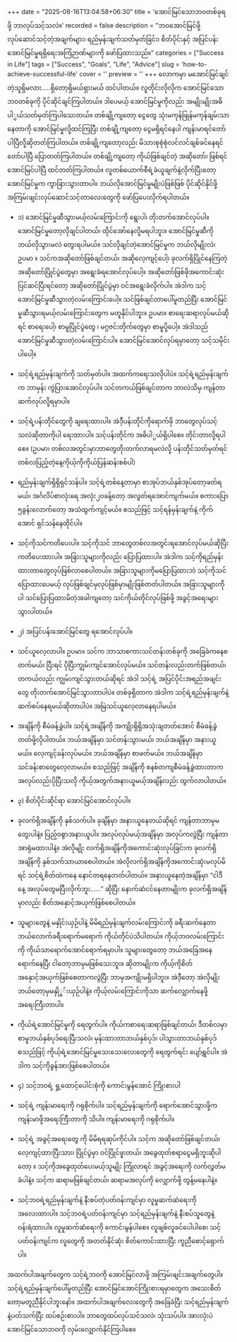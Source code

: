 +++
date = "2025-08-16T13:04:58+06:30"
title = 'အောင်မြင်သောဘဝတစ်ခုရဖို့ ဘာလုပ်သင့်သလဲ။'
recorded = false
description = "ဘဝအောင်မြင်ဖို့ လုပ်ဆောင်သင့်တဲ့အချက်များ၊ ရည်မှန်းချက်သတ်မှတ်ခြင်း၊ စိတ်ပိုင်းနှင့် အပြင်ပန်းအောင်မြင်မှုရရှိရေးအကြံဉာဏ်များကို ဖော်ပြထားသည်။"
categories = ["Success in Life"]
tags = ["Success", "Goals", "Life", "Advice"]
slug = 'how-to-achieve-successful-life'
cover = ''
preview = ''
+++
လောကမှာ မအောင်မြင်ချင်တဲ့သူရှိမလား…..ရှိတော့ရှိမယ်ရှားမယ် ထင်ပါတယ်။ လူတိုင်းလိုလိုက အောင်မြင်သောဘဝတစ်ခုကို ပိုင်ဆိုင်ချင်ကြပါတယ်။ ဒါပေမယ့် အောင်မြင်မှုကိုလည်း အမျိုးမျိုးအဓိပါ္ပယ်သတ်မှတ်ကြပါသေးတယ်။ တစ်ချို့ကျတော့ ငွေတွေ သုံးမကုန်ဖြုန်မကုန်ချမ်းသာနေတာကို အောင်မြင်မှုလို့ထင်ကြပြီး တစ်ချို့ကျတော့ ငွေမရှိရင်နေပါ ကျန်းမာရင်တော်ပါပြီလို့ဆိုတတ်ကြပါတယ်။ တစ်ချို့ကျတော့လည်း မိသားစုစုံစုံလင်လင်ချစ်ခင်နေရင်တော်ပါပြီ ပြောတတ်ကြပါတယ်။ တစ်ချို့ကျတော့ ကိုယ်ဖြစ်ချင်တဲ့ အဆိုတော်၊ ဖြစ်ရင်အောင်မြင်ပါပြီ ထင်တတ်ကြပါတယ်။ လူတစ်ယောက်စီရဲ့ခံယူချက်နဲ့လိုက်ပြီးတော့ အောင်မြင်မှုက ကွာခြားသွားတာပါ။ ဘယ်လိုအောင်မြင်မှုမျိုးပဲဖြစ်ဖြစ် ပိုင်ဆိုင်နိုင်ဖို့ အကြမ်းဖျင်းလုပ်ဆောင်သင့်တာလေးတွေကို ဖော်ပြပေးလိုက်ရပါတယ်။

- ၁) အောင်မြင်မှုဆီသွားမယ့်လမ်းကြောင်းကို ရွေးပါ၊ တိုးတက်အောင်လုပ်ပါ။
အောင်မြင်မှုတော့လိုချင်ပါတယ်၊ ထိုင်အော်နေလို့မရပါဘူး။ အောင်မြင်မှုဆီကို ဘယ်လိုသွားမလဲ တွေးရပါမယ်။ သင်လိုချင်တဲ့အောင်မြင်မှုက ဘယ်လိုမျိုးလဲ၊ ဥပမာ ။ သင်ကအဆိုတော်ဖြစ်ချင်တယ်၊ အဆိုလေ့ကျင့်ပေါ့၊ ခုလက်ရှိပြိုင်နေကြတဲ့ အဆိုတော်ပြိုင်ပွဲတွေမှာ အရွေးခံရအောင်လုပ်ပေါ့။ အဆိုတော်ဖြစ်ဖိုအကောင်းဆုံးပြင်ဆင်ပြီးရင်တော့ အဆိုတော်ပြိုင်ပွဲမှာ ဝင်အရွေးခံလိုက်ပါ။ အဲဒါက သင့်အောင်မြင်မှုဆီသွားတဲ့လမ်းကြောင်းပေါ့။ သင်ဖြစ်ချင်တာပေါ်မူတည်ပြီး အောင်မြင်မှုဆီသွားရမယ့်လမ်းကြောင်းတွေက မတူနိုင်ပါဘူး။ ဥပမာ။ စာရေးဆရာလုပ်မယ်ဆိုရင် စာရေးပေါ့၊ စာမူပြိုင်ပွဲတွေ ၊ မဂ္ဂဇင်းတိုက်တွေမှာ စာမူပို့ပေါ့။ အဲဒါသည် အောင်မြင်မှုဆီသွားတဲ့လမ်းကြောင်းပါ။ အောင်မြင်အောင်လုပ်ရမှာတော့ သင့်သမိုင်းပါပေါ့။
- သင့်ရဲ့ရည်မှန်းချက်ကို သတ်မှတ်ပါ။
အထက်ကရေးသလိုပါပဲ။ သင့်ရဲ့ရည်မှန်းချက်က ဘာမှန်း ကွဲပြားအောင်လုပ်ပါ။ သင်တကယ်ဖြစ်ချင်တာက ဘာလဲသိမှ ကျန်တာဆက်လုပ်လို့ရမှာပါ။
- သင့်ရဲ့ပန်းတိုင်တွေကို ချရေးထားပါ။
အဲဒီ့ပန်းတိုင်ကိုရောက်ဖို ဘာတွေလုပ်သင့်သလဲဆိုတာကိုပါ ရေးထားပါ။ သင့်ပန်းတိုင်က အဓိပါ္ပယ်ရှိပါစေ။ တိုင်းတာလို့ရပါစေ။ (ဥပမာ၊ တစ်လအတွင်းမှာဘာတွေတိုးတက်လာရမလဲလို့ ပန်းတိုင်သတ်မှတ်ရင် တစ်လပြည့်တဲ့နေ့ကိုယ့်ကိုကိုယ်ပြန်ဆန်းစစ်ပါ)
- ရည်မှန်းချက်ရှိရှိရှင်သန်ပါ။
သင့်ရဲ့တစ်နေ့တာမှာ စာအုပ်ဘယ်နှစ်အုပ်တော့ဖတ်ရမယ်၊ အင်္ဂလိပ်စာလုံးရေ အလုံး၂၀ခန့်တော့ အလွတ်ရအောင်ကျက်မယ်။ စကားပြော ၅ခွန်းလောက်တော့ အသံထွက်ကျင့်မယ်။ စသည်ဖြင့် သင့်ရန်မှန်းချက်နဲ့ ကိုက်အောင် ရှင်သန်နေထိုင်ပါ။
- သင့်ကိုသင်ကတိပေးပါ။
သင့်ကိုသင် ဘာတွေတစ်လအတွင်းရအောင်လုပ်မယ်ဆိုပြီး ကတိပေးထားပါ။ အခြားသူများကိုလည်း ပြောပြထားပါ။ အဲဒါက သင့်ကိုရည်မှန်းထားတာတွေလုပ်ဖြစ်လာစေပါတယ်။ အခြားသူများကိုမပြောပြထားဘဲ သင့်ကိုသင်ပြောထားပေမယ့် လုပ်ဖြစ်ချင်မှလုပ်ဖြစ်မှာမျိုးဖြစ်တတ်ပါတယ်။ အခြားသူများကိုပါ သင်ပြောပြထားမိတဲ့အခါကျတော့ သင်ကိုယ်တိုင်လုပ်ဖြစ်ဖို့ အခွင့်အရေးများသွားပါတယ်။

- ၂) အပြင်ပန်းအောင်မြင်တွေ ရအောင်လုပ်ပါ။
- သင်ယူလေ့လာပါ။
ဥပမာ။ သင်က ဘာသာစကားသင်တန်းတစ်ခုကို အခြေခံကနေစတက်မယ်၊ ပြီးရင် ပိုပြီးကျွမ်းကျင်အောင်လုပ်မယ်။ သင်တန်းလည်းတက်ဖြစ်တယ်၊ တကယ်လည်း ကျွမ်းကျင်သွားတယ်ဆိုရင် အဲဒါ သင့်ရဲ့ အပြင်ပိုင်းအရည်အချင်းတွေ တိုးတက်အောင်မြင်သွားတာပါပဲ။ တစ်ခုရှိတာက အဲဒါက သင့်ရဲ့ရည်မှန်းချက်နဲ့ ဆက်စပ်နေရမယ်ဆိုတာပါပဲ။ အမြဲသင်ယူလေ့လာနေရပါမယ်။
- အချိန်ကို စီမံခန့်ခွဲပါ။
သင့်ရဲ့အချိန်ကို အကျိုးရှိရှိအသုံးချတတ်အောင် စီမံခန့်ခွဲတတ်ဖို့လိုပါတယ်။ ဘယ်အချိန်မှာ သင်တန်းသွားမယ်၊ ဘယ်အချိန်မှာ အနားယူမယ်။ လေ့ကျင့်ခန်းလုပ်မယ်။ ဘယ်အချိန်မှာ စာဖတ်မယ်။ ဘယ်အချိန်မှာ သင်ခန်းစာတွေလေ့လာမယ်။ စသည်ဖြင့် အချိန်ကို စနစ်တကျစီမံခန့်ခွဲထားတာက အလုပ်လည်းပိုပြီးသလို ကိုယ့်အတွက်အနားယူမယ့်အချိန်လည်း ထွက်လာပါတယ်။

- ၃) စိတ်ပိုင်းဆိုင်ရာ အောင်မြင်အောင်လုပ်ပါ။
- ခုလက်ရှိအချိန်ကို နှစ်သက်ပါ။
ခုချိန်မှာ အနားယူနေတယ်ဆိုရင် ကျန်တာဘာမှမတွေးပါနဲ့။ ပြည့်ဝစွာအနားယူပါ။ အလုပ်လုပ်မယ့်အချိန်မှာ အလုပ်ကလွဲပြီး ကျန်တာအာရုံမထားပါနဲ့။ အဲလိုမျိုး လက်ရှိအချိန်ကိုအကောင်းဆုံးလုပ်ခြင်းက ခုလက်ရှိအချိန်ကို နှစ်သက်သာယာစေပါတယ်။ အဲလိုလက်ရှိအချိန်ကိုအကောင်းဆုံးမလုပ်မိရင် သင့်ရဲ့စိတ်ထဲကနေ နောင်တရနေတတ်ပါတယ်။ အနားယူနေတဲ့အချိန်မှာ “ငါဒီနေ့ အလုပ်တွေမပြီးလိုက်ဘူး……” ဆိုပြီး နောက်ဆံငင်နေတာမျိုးက ခုလက်ရှိအချိန်မှာလည်း စိတ်အနှောင့်အယှက်ဖြစ်စေပါတယ်။
- သူများတွေနဲ့ မနှိုင်းယှဉ်ပါနဲ့
မိမိရည်မှန်းချက်လမ်းကြောင်းကို ခရီးဆက်နေတာ ဘယ်လောက်ခရီးရောက်မရောက် ကိုယ်တိုင်ပဲသိပါတယ်။ ကိုယ့်ဘဝလမ်းကြောင်းကို ကိုယ်သာရောက်အောင်ရောက်ရမှာပါ။ သူများတွေတော့ ဘယ်အခြေအနေရောက်နေပြီ၊ ငါတော့ဘာမှမဖြစ်သေးဘူး။ ဆိုတာမျိုးက ကိုယ့်ကိုစိတ်အနှောင့်အယှက်ဖြစ်စေတာကလွဲပြီး ဘာမှအကျိုးမရှိပါဘူး။ အဲဒီ့တော့ အဲလိုမျိုးဘယ်တော့မှမနှိုှု်းယှဉ်ပါနဲ့။ ကိုယ့်လမ်းကြောင်းကိုသာ ဆက်လျှောက်နေဖို့ အရေးကြီးတာပါ။
- ကိုယ်ရဲ့အောင်မြင်မှုကို ရေတွက်ပါ။
ကိုယ်ကစာရေးဆရာဖြစ်ချင်တယ်၊ ဒီတစ်လမှာ စာမူဘယ်နှစ်ပုဒ်ရေးပြီးသလဲ၊ မှန်းထားတာဘယ်နှစ်ပုဒ်၊ ပါသွားတာဘယ်နှစ်ပုဒ် စသည်ဖြင့် ကိုယ့်ရဲ့အောင်မြင်မှုသေးသေးလေးတွေကို ရေတွက်ရင်း ပျော်ရွှင်ပါ။ အဲဒါက သင့်ကိုခွန်အားဖြစ်စေပါတယ်။

- ၄) သင့်ဘဝရဲ့ ရှု့ထောင့်ပေါင်းစုံကို ကောင်းမွန်အောင် ကြိုးစားပါ
- သင့်ရဲ့ ကျန်းမာရေးကို ဂရုစိုက်ပါ။
သင့်ရည်မှန်းချက်ကို ရောက်အောင်သွားဖို့က ကျန်းမာဖို့အရေးကြီးတာကို သိပါ။ ကျန်းမာရေးကို ဂရုစိုက်ပါ။
- သင့်ရဲ့ အခွင့်အရေးတွေ ကို မိမိရရဆုပ်ကိုင်ပါ။
သင့်က အဆိုတော်ဖြစ်ချင်တယ်၊ လေ့ကျင့်ထားပြီးသား၊ ပြိုင်ပွဲမှာ ဝင်ပြိုင်ဖူးတယ်၊ အခွေထုတ်စရာငွေမရှိဘူးဆိုပါတော့ ။ သင့်ကိုအခွေထုတ်ပေးမယ့်သူမျိုး ကြုံလာရင် အခွင့်အရေးကို လက်လွှတ်မခံပါနဲ့။ သင့်က ဆရာမဖြစ်ချင်တယ်၊ ဆရာမအလုပ်ကို လျှောက်ဖို့ တွန့်မနေပါနဲ့။
- သင့်ဘဝရဲ့ရည်မှန်းချက်နဲ့ နီးစပ်တဲ့ပတ်ဝန်းကျင်မှာ လူမှုဆက်ဆံရေးကို အလေးထားပါ။
သင့်ဘဝရဲ့ပတ်ဝန်းကျင်မှာ သင့်ရည်မှန်းချက်နဲ့ နီးစပ်သူတွေနဲ့ ဝန်းရံထားပါ။ လူမှုဆက်ဆံရေးကို ကောင်းမွန်ပါစေ။ လူချစ်လူခင်ပေါပါစေ၊ သင့်ပတ်ဝန်းကျင်က လူတွေကို အတတ်နိုင်ဆုံး စိတ်ကောင်းထားပြီး ကူညီစောင့်ရှောက်ပါ။

အထက်ပါအချက်တွေက သင့်ရဲ့ဘဝကို အောင်မြင်လာဖို့ အကြမ်းဖျင်းအချက်တွေပါ။ သင့်ရဲ့ရည်မှန်းချက်ပေါ်မူတည်ပြီး အောင်မြင်အောင်ကြိုးစားရမှာတွေက အသေးစိတ်တော့မတူညီနိုင်ပါဘူးနော်။ အထက်ပါအချက်လေးတွေကို အခြေခံပြီး သင့်ရည်မှန်းချက်နဲ့ပတ်သက်ပြီး ထပ်စဉ်းစားပါ။ ဘာတွေထပ်လုပ်သင်သလဲ၊ သုံးသပ်ပါ။ အားလုံးပဲအောင်မြင်သောဘဝကို လှမ်းလျှောက်နိုင်ကြပါစေ။ 